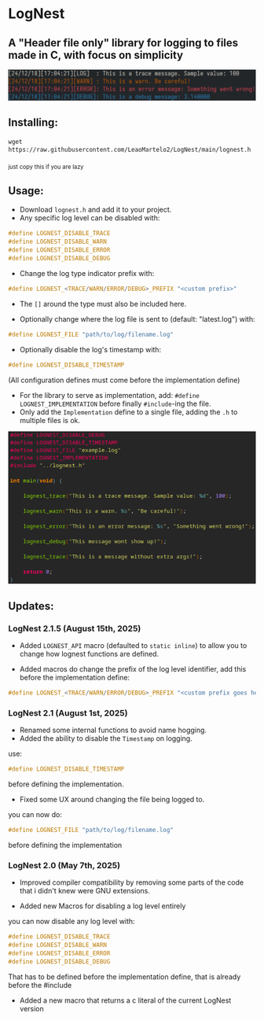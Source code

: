 # LogNest

## A "Header file only" library for logging to files made in C, with focus on simplicity

![image](images/example2.png)

## Installing:

```
wget https://raw.githubusercontent.com/LeaoMartelo2/LogNest/main/lognest.h
```
<sub>just copy this if you are lazy</sub>

## Usage:

- Download `lognest.h` and add it to your project.
- Any specific log level can be disabled with:

```c
#define LOGNEST_DISABLE_TRACE
#define LOGNEST_DISABLE_WARN
#define LOGNEST_DISABLE_ERROR
#define LOGNEST_DISABLE_DEBUG
```

- Change the log type indicator prefix with:

```c 
#define LOGNEST_<TRACE/WARN/ERROR/DEBUG>_PREFIX "<custom prefix>"
```
- The `[]` around the type must also be included here.

- Optionally change where the log file is sent to  (default: "latest.log") with:

```c 
#define LOGNEST_FILE "path/to/log/filename.log"
```

- Optionally disable the log's timestamp with:

```c 
#define LOGNEST_DISABLE_TIMESTAMP
```

(All configuration defines must come before the implementation define)

- For the library to serve as implementation, add: `#define LOGNEST_IMPLEMENTATION` before finally `#include`-ing the file.
- Only add the `Implementation` define to a single file, adding the `.h` to multiple files is ok.

![image](images/usage2.png)

## Updates:


### LogNest 2.1.5 (August 15th, 2025)

- Added `LOGNEST_API` macro (defaulted to `static inline`) to allow you to change how lognest functions are defined.

- Added macros do change the prefix of the log level identifier, add this before the implementation define:

```c 
#define LOGNEST_<TRACE/WARN/ERROR/DEBUG>_PREFIX "<custom prefix goes here>"
```


### LogNest 2.1 (August 1st, 2025)

- Renamed some internal functions to avoid name hogging.
- Added the ability to disable the `Timestamp` on logging.

use: 
```c 
#define LOGNEST_DISABLE_TIMESTAMP
```

before defining the implementation.


- Fixed some UX around changing the file being logged to.

you can now do:

```c 
#define LOGNEST_FILE "path/to/log/filename.log"
```
before defining the implementation




### LogNest 2.0 (May 7th, 2025)

- Improved compiler compatibility by removing some parts of the code that i didn't knew were GNU extensions.


- Added new Macros for disabling a log level entirely

you can now disable any log level with:

```c
#define LOGNEST_DISABLE_TRACE
#define LOGNEST_DISABLE_WARN
#define LOGNEST_DISABLE_ERROR
#define LOGNEST_DISABLE_DEBUG
```

That has to be defined before the implementation define, that is already before the #include

- Added a new macro that returns a c literal of the current LogNest version


